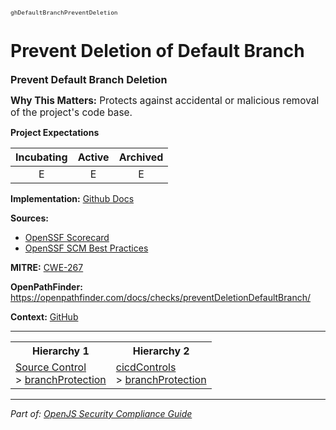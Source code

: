 <span style="font-size:0.8em;"><code>ghDefaultBranchPreventDeletion</code></span>  
# Prevent Deletion of Default Branch


<span style="font-size:1.15em;"><b>Prevent Default Branch Deletion</b></span>

<span style="font-size:1.1em;"><b>Why This Matters:</b> Protects against accidental or malicious removal of the project's code base.</span>

**Project Expectations**

<div align="center">

| Incubating | Active | Archived |
|:-----------:|:--------:|:----------:|
| E | E | E |

</div>


**Implementation:** [Github Docs](https://docs.github.com/en/repositories/configuring-branches-and-merges-in-your-repository/managing-protected-branches/about-protected-branches)



**Sources:**
- [OpenSSF Scorecard](https://github.com/ossf/scorecard/blob/main/docs/checks.md)
- [OpenSSF SCM Best Practices](https://github.com/ossf/scorecard/blob/main/docs/checks.md)

**MITRE:**
[CWE-267](https://cwe.mitre.org/data/definitions/267.html)

**OpenPathFinder:** https://openpathfinder.com/docs/checks/preventDeletionDefaultBranch/

**Context:** [GitHub](../context-GitHub.md)



---

<table>
<tr>
  <th align="center">Hierarchy 1</th>
  <th align="center">Hierarchy 2</th>
</tr>
<tr>
  <td>
    <a href="../Source Control">Source Control</a><br> > 
    <a href="../branchProtection">branchProtection</a>
  </td>
  <td>
    <a href="../cicdControls">cicdControls</a><br> >
    <a href="../branchProtection">branchProtection</a>
  </td>
</tr>
</table>

---

*Part of: [OpenJS Security Compliance Guide](../README.md)* 